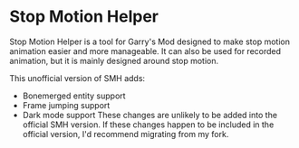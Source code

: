 Stop Motion Helper
==================
Stop Motion Helper is a tool for Garry's Mod designed to make stop motion animation easier and more manageable.
It can also be used for recorded animation, but it is mainly designed around stop motion.

This unofficial version of SMH adds:
- Bonemerged entity support
- Frame jumping support
- Dark mode support
These changes are unlikely to be added into the official SMH version. If these changes happen to be included in the official version, I'd recommend migrating from my fork.